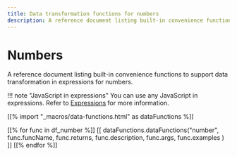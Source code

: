 ```yaml
---
title: Data transformation functions for numbers
description: A reference document listing built-in convenience functions to support data transformation in expressions for numbers.
---
```


# Numbers

A reference document listing built-in convenience functions to support data transformation in expressions for numbers.

!!! note "JavaScript in expressions"
		You can use any JavaScript in expressions. Refer to [Expressions](/code-examples/expressions/) for more information.

[[% import "_macros/data-functions.html" as dataFunctions %]]

[[% for func in df_number %]]
[[ dataFunctions.dataFunctions("number", func.funcName, func.returns, func.description, func.args, func.examples ) ]]
[[% endfor %]]
